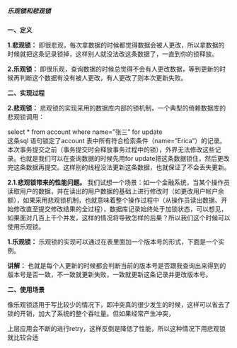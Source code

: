 ##### 乐观锁和悲观锁   
 **一、定义**      
 
**1.悲观锁：** 即很悲观，每次拿数据的时候都觉得数据会被人更改，所以拿数据的时候就把这条记录锁掉，这样别人就没法改这条数据了，一直到你的锁释放。     

**2.乐观锁：** 即很乐观，查询数据的时候总觉得不会有人更改数据，等到更新的时候再判断这个数据有没有被人更改，有人更改了则本次更新失败。     

**二、实现过程**      

**2.悲观锁：** 悲观锁的实现采用的数据库内部的锁机制，一个典型的倚赖数据库的悲观锁调用：     

select * from account where name=”张三” for update     
 这条sql 语句锁定了account 表中所有符合检索条件（name=”Erica”）的记录。本次事务提交之前（事务提交时会释放事务过程中的锁），外界无法修改这些记录。也就是我们可以在查询数据的时候先用for update把这条数据锁住，然后更改完这条数据再提交。这样别的线程没法更新这条数据，也就保证了不会丢失更新。     

**2.1.悲观锁带来的性能问题。** 我们试想一个场景：如一个金融系统，当某个操作员读取用户的数据，并在读出的用户数据的基础上进行修改时（如更改用户帐户余额），如果采用悲观锁机制，也就意味着整个操作过程中（从操作员读出数据、开始修改直至提交修改结果的全过程），数据库记录始终处于加锁状态，可以想见，如果面对几百上千个并发，这样的情况将导致怎样的后果？所以我们这个时候可以使用乐观锁。     

**1.乐观锁：** 乐观锁的实现可以通过在表里面加一个版本号的形式，下面是一个实例。     


**讲解：** 也就是每个人更新的时候都会判断当前的版本号是否跟我查询出来得到的版本号是否一致，不一致就更新失败，一致就更新这条记录并更改版本号。     

**二、使用场景**       
 
像乐观锁适用于写比较少的情况下，即冲突真的很少发生的时候，这样可以省去了锁的开销，加大了系统的整个吞吐量。但如果经常产生冲突，     

上层应用会不断的进行retry，这样反倒是降低了性能，所以这种情况下用悲观锁就比较合适     
